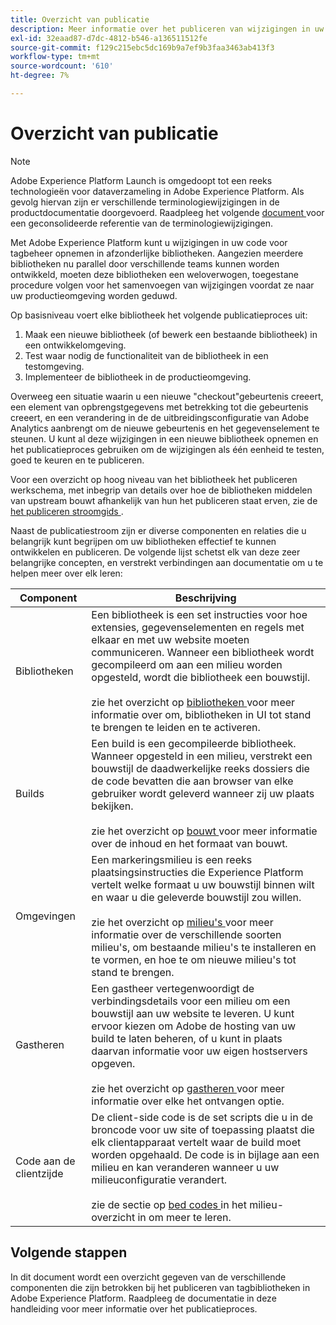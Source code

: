 ```yaml
---
title: Overzicht van publicatie
description: Meer informatie over het publiceren van wijzigingen in uw codebibliotheken voor tagbeheer in Adobe Experience Platform.
exl-id: 32eaad87-d7dc-4812-b546-a136511512fe
source-git-commit: f129c215ebc5dc169b9a7ef9b3faa3463ab413f3
workflow-type: tm+mt
source-wordcount: '610'
ht-degree: 7%

---
```


# Overzicht van publicatie

>[!NOTE]
>
>Adobe Experience Platform Launch is omgedoopt tot een reeks technologieën voor dataverzameling in Adobe Experience Platform.  Als gevolg hiervan zijn er verschillende terminologiewijzigingen in de productdocumentatie doorgevoerd. Raadpleeg het volgende [ document ](../../term-updates.md) voor een geconsolideerde referentie van de terminologiewijzigingen.

Met Adobe Experience Platform kunt u wijzigingen in uw code voor tagbeheer opnemen in afzonderlijke bibliotheken. Aangezien meerdere bibliotheken nu parallel door verschillende teams kunnen worden ontwikkeld, moeten deze bibliotheken een weloverwogen, toegestane procedure volgen voor het samenvoegen van wijzigingen voordat ze naar uw productieomgeving worden geduwd.

Op basisniveau voert elke bibliotheek het volgende publicatieproces uit:

1. Maak een nieuwe bibliotheek (of bewerk een bestaande bibliotheek) in een ontwikkelomgeving.
1. Test waar nodig de functionaliteit van de bibliotheek in een testomgeving.
1. Implementeer de bibliotheek in de productieomgeving.

Overweeg een situatie waarin u een nieuwe &quot;checkout&quot;gebeurtenis creeert, een element van opbrengstgegevens met betrekking tot die gebeurtenis creeert, en een verandering in de de uitbreidingsconfiguratie van Adobe Analytics aanbrengt om de nieuwe gebeurtenis en het gegevenselement te steunen. U kunt al deze wijzigingen in een nieuwe bibliotheek opnemen en het publicatieproces gebruiken om de wijzigingen als één eenheid te testen, goed te keuren en te publiceren.

Voor een overzicht op hoog niveau van het bibliotheek het publiceren werkschema, met inbegrip van details over hoe de bibliotheken middelen van upstream bouwt afhankelijk van hun het publiceren staat erven, zie de [ het publiceren stroomgids ](./publishing-flow.md).

Naast de publicatiestroom zijn er diverse componenten en relaties die u belangrijk kunt begrijpen om uw bibliotheken effectief te kunnen ontwikkelen en publiceren. De volgende lijst schetst elk van deze zeer belangrijke concepten, en verstrekt verbindingen aan documentatie om u te helpen meer over elk leren:

| Component | Beschrijving |
| --- | --- |
| Bibliotheken | Een bibliotheek is een set instructies voor hoe extensies, gegevenselementen en regels met elkaar en met uw website moeten communiceren. Wanneer een bibliotheek wordt gecompileerd om aan een milieu worden opgesteld, wordt die bibliotheek een bouwstijl.<br><br> zie het overzicht op [ bibliotheken ](./libraries.md) voor meer informatie over om, bibliotheken in UI tot stand te brengen te leiden en te activeren. |
| Builds | Een build is een gecompileerde bibliotheek. Wanneer opgesteld in een milieu, verstrekt een bouwstijl de daadwerkelijke reeks dossiers die de code bevatten die aan browser van elke gebruiker wordt geleverd wanneer zij uw plaats bekijken.<br><br> zie het overzicht op [ bouwt ](./builds.md) voor meer informatie over de inhoud en het formaat van bouwt. |
| Omgevingen | Een markeringsmilieu is een reeks plaatsingsinstructies die Experience Platform vertelt welke formaat u uw bouwstijl binnen wilt en waar u die geleverde bouwstijl zou willen.<br><br> zie het overzicht op [ milieu&#39;s ](./environments.md) voor meer informatie over de verschillende soorten milieu&#39;s, om bestaande milieu&#39;s te installeren en te vormen, en hoe te om nieuwe milieu&#39;s tot stand te brengen. |
| Gastheren | Een gastheer vertegenwoordigt de verbindingsdetails voor een milieu om een bouwstijl aan uw website te leveren. U kunt ervoor kiezen om Adobe de hosting van uw build te laten beheren, of u kunt in plaats daarvan informatie voor uw eigen hostservers opgeven.<br><br> zie het overzicht op [ gastheren ](./hosts/hosts-overview.md) voor meer informatie over elke het ontvangen optie. |
| Code aan de clientzijde | De client-side code is de set scripts die u in de broncode voor uw site of toepassing plaatst die elk clientapparaat vertelt waar de build moet worden opgehaald. De code is in bijlage aan een milieu en kan veranderen wanneer u uw milieuconfiguratie verandert.<br><br> zie de sectie op [ bed codes ](./environments.md#embed-code) in het milieu- overzicht in om meer te leren. |

## Volgende stappen

In dit document wordt een overzicht gegeven van de verschillende componenten die zijn betrokken bij het publiceren van tagbibliotheken in Adobe Experience Platform. Raadpleeg de documentatie in deze handleiding voor meer informatie over het publicatieproces.
